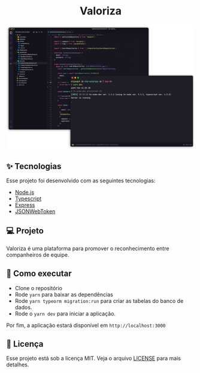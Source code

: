 <h1 align="center">Valoriza</h1>

<p align="center">
  <img alt="Preview" src="./.github/preview.png">
</p>

## ✨ Tecnologias

Esse projeto foi desenvolvido com as seguintes tecnologias:

- [Node.js](https://nodejs.org/en/)
- [Typescript](https://www.typescriptlang.org/)
- [Express](https://expressjs.com/pt-br/)
- [JSONWebToken](https://github.com/auth0/node-jsonwebtoken#readme)

## 💻 Projeto

Valoriza é uma plataforma para promover o reconhecimento entre companheiros de equipe.

## 🚀 Como executar

- Clone o repositório
- Rode `yarn` para baixar as dependências
- Rode `yarn typeorm migration:run` para criar as tabelas do banco de dados.
- Rode o `yarn dev` para iniciar a aplicação.

Por fim, a aplicação estará disponível em `http://localhost:3000`

## 📄 Licença

Esse projeto está sob a licença MIT. Veja o arquivo [LICENSE](LICENSE.md) para mais detalhes.